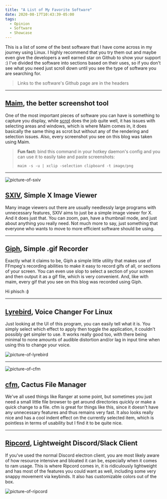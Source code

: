 ```yaml
---
title: "A List of My Favorite Software"
date: 2020-08-17T10:43:39-05:00
tags:
  - Opinion
  - Software
  - Showcase
---
```


This is a list of some of the best software that I have come across in my journey using Linux. I highly recommend that you try them out and maybe even give the developers a well earned star on Github to show your support :) I've divided the software into sections based on their uses, so if you don't see what you need just scroll down until you see the type of software you are searching for.

> Links to the software's Github page are in the headers

---

## [Maim](https://github.com/naelstrof/maim), the better screenshot tool
One of the most important pieces of software you can have is something to capture you display, while [scrot](https://github.com/dreamer/scrot) does the job quite well, it has issues with selecting areas and windows, which is where Maim comes in, it does basically the same thing as scrot but without any of the rendering and selection issues. Also, every screenshot you see on this blog was taken using Maim.

> **Fun fact:** bind this command in your hotkey daemon's config and you can use it to easily take and paste screenshots:
>
> `maim -s -u | xclip -selection clipboard -t image/png`

---

![picture-of-sxiv](https://i.imgur.com/6T1WTMF.png#float-right)
## [SXIV](https://github.com/muennich/sxiv), Simple X Image Viewer
Many image viewers out there are usually needlessly large programs with unnecessary features, SXIV aims to just be a simple image viewer for X. And it does just that. You can zoom, pan, have a thumbnail mode, and just about anything you really need. Not much more to say, just something that everyone who wants to move to more efficient software should be using.

---

## [Giph](https://github.com/phisch/giph), Simple .gif Recorder
Exactly what it claims to be, Giph a simple little utility that makes use of FFmpeg's recording abilities to make it easy to record gifs of all, or sections of your screen. You can even use slop to select a section of your screen and then output it as a gif file, which is very convenient. And, like with maim, every gif that you see on this blog was recorded using Giph.

Hi phisch **:)**

---

## [Lyrebird](https://github.com/chxrlt/lyrebird), Voice Changer For Linux
Just looking at the UI of this program, you can easily tell what it is. You simply select which effect to apply then toggle the application, it couldn't possibly get simpler to use. It works really good too, with there being minimal to none amounts of audible distortion and/or lag in input time when using this to change your voice.

![picture-of-lyrebird](https://i.imgur.com/FNQWNFu.png)

---

![picture-of-cfm](https://i.imgur.com/65Holv7.png#float-right)
## [cfm](https://github.com/WillEccles/cfm), Cactus File Manager
We've all used things like Ranger at some point, but sometimes you just need a small little file browser to get around directories quickly or make a quick change to a file. cfm is great for things like this, since it doesn't have any unnecessary features and thus remains very fast. It also looks really nice and has a cool indent effect on the currently selected item, which is pointless in terms of usability but I find it to be quite nice.

---

## [Ripcord](https://cancel.fm/ripcord/), Lightweight Discord/Slack Client
If you've used the normal Discord electron client, you are most likely aware of how resource intensive and bloated it can be, especially when it comes to ram usage. This is where Ripcord comes in, it is ridiculously lightweight and has most of the features you could want as well, including some very snappy movement via keybinds. It also has customizable colors out of the box.

![picture-of-ripcord](https://i.imgur.com/nLNDatX.png)
